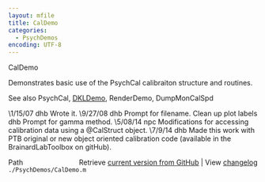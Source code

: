 ```yaml
---
layout: mfile
title: CalDemo
categories:
  - PsychDemos
encoding: UTF-8
---
```


CalDemo

Demonstrates basic use of the PsychCal calibraiton structure and routines.

See also PsychCal, [DKLDemo](/docs/DKLDemo), RenderDemo, DumpMonCalSpd

\1/15/07 dhb     Wrote it.
\9/27/08   dhb     Prompt for filename.  Clean up plot labels
          dhb     Prompt for gamma method.
\5/08/14   npc     Modifications for accessing calibration data using a @CalStruct object.
\7/9/14    dhb     Made this work with PTB original or new object oriented
                  calibration code (available in the BrainardLabToolbox on gitHub).


<div class="code_header" style="text-align:right;">
  <span style="float:left;">Path&nbsp;&nbsp;</span> <span class="counter">Retrieve <a href=
  "https://raw.github.com/Psychtoolbox-3/Psychtoolbox-3/beta/./PsychDemos/CalDemo.m">current version from GitHub</a> | View <a href=
  "https://github.com/Psychtoolbox-3/Psychtoolbox-3/commits/beta/./PsychDemos/CalDemo.m">changelog</a></span>
</div>
<div class="code">
  <code>./PsychDemos/CalDemo.m</code>
</div>
